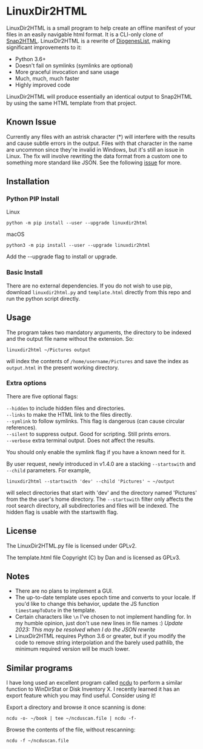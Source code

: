 # LinuxDir2HTML

LinuxDir2HTML is a small program to help create an offline manifest of your files in an easily navigable html format. It is a CLI-only clone of [Snap2HTML](https://www.rlvision.com/snap2html/). LinuxDir2HTML is a rewrite of [DiogenesList](https://github.com/ZapperDJ/DiogenesList), making significant improvements to it:

- Python 3.6+
- Doesn't fail on symlinks (symlinks are optional)
- More graceful invocation and sane usage
- Much, much, much faster
- Highly improved code

LinuxDir2HTML will produce essentially an identical output to Snap2HTML by using the same HTML template from that project.

## Known Issue
Currently any files with an astrisk character (\*) will interfere with the results and cause subtle errors in the output. Files with that character in the name are uncommon since they're invalid in Windows, but it's still an issue in Linux. The fix will involve rewriting the data format from a custom one to something more standard like JSON. See the following [issue](https://github.com/homeisfar/LinuxDir2HTML/issues/8) for more.

## Installation
### Python PIP Install
Linux

    python -m pip install --user --upgrade linuxdir2html

macOS

    python3 -m pip install --user --upgrade linuxdir2html

Add the --upgrade flag to install or upgrade.
### Basic Install
There are no external dependencies. If you do not wish to use pip, download `linuxdir2html.py` and `template.html` directly from this repo and run the python script directly.

## Usage
The program takes two mandatory arguments, the directory to be indexed and the output file name without the extension. So:

    linuxdir2html ~/Pictures output
 
will index the contents of `/home/username/Pictures` and save the index as `output.html` in the present working directory.

### Extra options

There are five optional flags:

`--hidden` to include hidden files and directories.  
`--links` to make the HTML link to the files directly.  
`--symlink` to follow symlinks. This flag is dangerous (can cause circular references).  
`--silent` to suppress output. Good for scripting. Still prints errors.  
`--verbose` extra terminal output. Does not affect the results.

You should only enable the symlink flag if you have a known need for it.

By user request, newly introduced in v1.4.0 are a stacking `--startswith` and `--child` parameters. For example,

    linuxdir2html --startswith 'dev' --child 'Pictures' ~ ~/output

will select directories that start with 'dev' and the directory named 'Pictures' from the the user's home directory. The `--startswith` filter only affects the root search directory, all subdirectories and files will be indexed. The hidden flag is usable with the startswith flag.


## License
The LinuxDir2HTML.py file is licensed under GPLv2.

The template.html file Copyright (C) by Dan and is licensed as GPLv3.

## Notes
- There are no plans to implement a GUI.
- The up-to-date template uses epoch time and converts to your locale. If you'd like to change this behavior, update the JS function `timestampToDate` in the template.
- Certain characters like `\n` I've chosen to not implement handling for. In my humble opinion, just don't use new lines in file names :) *Update 2023: This may be resolved when I do the JSON rewrite*
- LinuxDir2HTML requires Python 3.6 or greater, but if you modify the code to remove string interpolation and the barely used pathlib, the minimum required version will be much lower.

## Similar programs

I have long used an excellent program called [ncdu](https://dev.yorhel.nl/ncdu/man) to perform a similar function to WinDirStat or Disk Inventory X. I recently learned it has an export feature which you may find useful. Consider using it!

Export a directory and browse it once scanning is done:

    ncdu -o- ~/book | tee ~/ncduscan.file | ncdu -f-

Browse the contents of the file, without rescanning:

    ncdu -f ~/ncduscan.file
